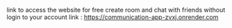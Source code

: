 link to access the website for free create room and chat with friends without login to your account 
link : https://communication-app-zvxj.onrender.com
